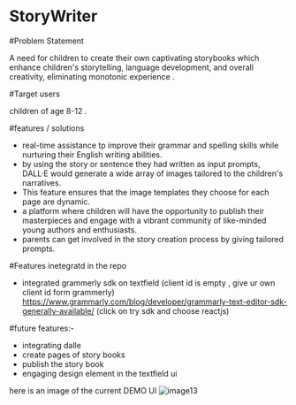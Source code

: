# StoryWriter

#Problem Statement  

A need for children to create their own captivating storybooks which enhance children's storytelling, language development, and overall creativity, eliminating monotonic experience .
 
 #Target users
 
 children of age 8-12 .
 
 #features / solutions
 
 - real-time assistance tp improve their grammar and spelling skills while nurturing their English writing abilities.
 -  by using the story or sentence they had written as input prompts, DALL·E would generate a wide array of images tailored to the children's narratives.
 - This feature ensures that the image templates they choose for each page are dynamic.
 - a platform where children will have the opportunity to publish their masterpieces and engage with a vibrant community of like-minded young authors and enthusiasts. 
 - parents can get involved in the story creation process by giving tailored prompts.
 
 #Features inetegratd in the repo
 
 - integrated grammerly sdk on textfield (client id is empty , give ur own client id form grammerly)
  https://www.grammarly.com/blog/developer/grammarly-text-editor-sdk-generally-available/  (click on try sdk and choose reactjs)
  
  #future features:-
  - integrating dalle
  - create pages of story books 
  - publish the story book 
  - engaging design element in the textfield ui 


here is an image of the current DEMO UI
![image13](https://github.com/shazna-sadique/StoryWriter/assets/55852938/57a936ae-1ae4-4876-b939-0f47d506d5cb)
